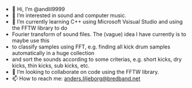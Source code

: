 - 👋 Hi, I’m @andlil9999
- 👀 I’m interested in sound and computer music.
- 🌱 I’m currently learning C++ using Microsoft Vsisual Studio and using the FFTW library to do 
- Fourier transform of sound files. The (vague) idea I have currently is to maybe use this 
- to classify samples using FFT, e.g. finding all kick drum samples automatically in a huge collection
- and sort the sounds according to some criterias, e.g. short kicks, dry kicks, thin kicks, sub kicks, etc.
- 💞️ I’m looking to collaborate on code using the FFTW library.
- 📫 How to reach me: anders.liljeborg@bredband.net

<!---
andlil9999/andlil9999 is a ✨ special ✨ repository because its `README.md` (this file) appears on your GitHub profile.
You can click the Preview link to take a look at your changes.
--->
